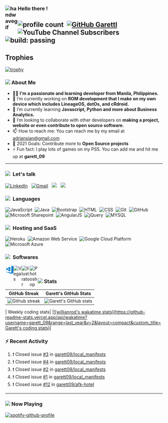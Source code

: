 ### <img alt="handwavegif" src="https://user-images.githubusercontent.com/39513876/112366216-8cfe7400-8cfe-11eb-8116-7d3dbae20e97.gif" width='40' align="left"/> Hello there !
![profile count](https://komarev.com/ghpvc/?username=garett09&color=red)&nbsp;
[![GitHub Garettl](https://img.shields.io/github/followers/garett09?label=follow&style=social)](https://github.com/garett09)&nbsp;
![YouTube Channel Subscribers](https://img.shields.io/youtube/channel/subscribers/UChAoCAh1jVTaMz0Sc61X5Xw?style=social)&nbsp;
![build: passing](https://img.shields.io/badge/build-passing-success)&nbsp;
&nbsp;
---
## Trophies

[![trophy](https://github-profile-trophy.vercel.app/?username=garett09&column=6&no-bg=true&theme=onestar&margin-w=15)](https://github.com/ryo-ma/github-profile-trophy)


### <img src="https://media.giphy.com/media/fTsZNbPQxJWtor2LXE/giphy.gif"  width="30">&nbsp;About Me
- 👩‍💻 **I'm a passionate and learning developer from Manila, Philippines.**
- 🔭 I’m currently working on  **ROM development that I make on my own device which includes LineageOS, dotOs, and cRdroid.**
- 🌱 I’m currently learning **Javascript, Python and more about Business Analytics.**
- 👯 I’m looking to collaborate with other developers on **making a project, website or even contribute to open source software.**
- 📫 How to reach me: You can reach me by my email at adriansian@gmail.com  
- 🥅 2021 Goals: Contribute more to **Open Source projects**
- ⚡ Fun fact:  I play lots of games on my PS5. You can add me and hit me up at **garett_09**

---

###  <img src="https://media.giphy.com/media/c5vDr1rkcbcrBwG9SX/giphy.gif" width="30">&nbsp; Let's talk

<a href="https://www.linkedin.com/in/adrian-garett-sian-766775159/"><img alt="LinkedIn" src="https://img.shields.io/badge/LinkedIn-0077B5?style=for-the-badge&logo=linkedin&logoColor=white"/></a> &nbsp;
<a href="mailto:adriansian@gmail.com"><img alt="Gmail" src="https://img.shields.io/badge/Gmail-D14836?style=for-the-badge&logo=gmail&logoColor=white" /></a> &nbsp;
<a href="https://instagram.com/adriansian"><img src="https://img.shields.io/badge/@adriansian_-E4405F?style=for-the-badge&logo=instagram&logoColor=white"/></a> &nbsp;
<a href="https://t.me/garett_09"><img src="https://img.shields.io/badge/@garett_09_-2CA5E0?style=for-the-badge&logo=telegram&logoColor=white"/></a> &nbsp;

###  <img src="https://media.giphy.com/media/WUlplcMpOCEmTGBtBW/giphy.gif" width="30"> &nbsp;Languages

![JavaScript](https://img.shields.io/badge/JavaScript-F7DF1E?style=for-the-badge&logo=javascript&logoColor=black)&nbsp;
![Java](https://img.shields.io/badge/Java-ED8B00?style=for-the-badge&logo=java&logoColor=white)&nbsp;
![Bootstrap](https://img.shields.io/badge/Bootstrap-563D7C?style=for-the-badge&logo=bootstrap&logoColor=white)&nbsp;
![HTML](https://img.shields.io/badge/HTML5-E34F26?style=for-the-badge&logo=html5&logoColor=white)&nbsp;
![CSS](https://img.shields.io/badge/CSS3-1572B6?style=for-the-badge&logo=css3&logoColor=white)&nbsp;
![Git](https://img.shields.io/badge/git-%23F05033.svg?style=for-the-badge&logo=git&logoColor=white)&nbsp;
![GitHub](https://img.shields.io/badge/GitHub-100000?style=for-the-badge&logo=github&logoColor=white)&nbsp;
![Microsoft Sharepoint](https://img.shields.io/badge/Microsoft_SharePoint-0078D4?style=for-the-badge&logo=microsoft-sharepoint&logoColor=white)&nbsp;
![AngularJS](https://img.shields.io/badge/AngularJS-E23237?style=for-the-badge&logo=angularjs&logoColor=white)&nbsp;
![jQuery](https://img.shields.io/badge/jQuery-0769AD?style=for-the-badge&logo=jquery&logoColor=white)&nbsp;
![MYSQL](https://img.shields.io/badge/MySQL-00000F?style=for-the-badge&logo=mysql&logoColor=white)&nbsp;

### <img src="https://media.giphy.com/media/XsHkc4MCBXDn0yNybG/giphy.gif" width="30"> &nbsp;Hosting and SaaS

![Heroku](https://img.shields.io/badge/Heroku-430098?style=for-the-badge&logo=heroku&logoColor=white)&nbsp;
![Amazon Web Service](https://img.shields.io/badge/Amazon_AWS-232F3E?style=for-the-badge&logo=amazon-aws&logoColor=white)&nbsp;
![Google Cloud Platform](https://img.shields.io/badge/Google_Cloud-4285F4?style=for-the-badge&logo=google-cloud&logoColor=white)&nbsp;
![Microsoft Azure](https://img.shields.io/badge/Microsoft_Azure-0089D6?style=for-the-badge&logo=microsoft-azure&logoColor=white)&nbsp;

### <img src="https://media.giphy.com/media/bx3Cvt88j7PtM4SOaS/giphy.gif" width="30"> &nbsp;Softwares

<img align="left" alt="Visual Studio Code" width="26px" src="https://raw.githubusercontent.com/github/explore/80688e429a7d4ef2fca1e82350fe8e3517d3494d/topics/visual-studio-code/visual-studio-code.png" />&nbsp;
<a href="https://www.vegascreativesoftware.com/us/vegas-pro/" target="_blank"> <img align="left" alt="Vegas" width="26px" src="https://upload.wikimedia.org/wikipedia/commons/thumb/3/39/Vegas_Pro_15.0.png/900px-Vegas_Pro_15.0.png"/> </a> &nbsp;
<a href="https://powerbi.microsoft.com/en-us/" target="_blank"> <img align="left" alt="Illustrator" width="26px" src="https://img.icons8.com/color/452/power-bi.png"/> </a> &nbsp;
<a href="https://rapidminer.com/" target="_blank"> <img align="left" alt="Photoshop" width="26px" src="https://images.g2crowd.com/uploads/product/image/large_detail/large_detail_57808224b107cb60467c99e49137ca77/rapidminer-studio.png"/> </a> &nbsp;

### <img src="https://media.giphy.com/media/l378c04F2fjeZ7vH2/giphy.gif" width="30">&nbsp;Stats 


| GitHub Streak | Garett's GitHub Stats|
| ---|------|
![Github streak](https://github-readme-streak-stats.herokuapp.com/?user=garett09&theme=light")|![Garett's GitHub stats](https://github-readme-stats.vercel.app/api?username=garett09&count_private=true&show_icons=true?)


| Weekly coding stats|
|[![willianrod's wakatime stats](https://github-readme-stats.vercel.app/api/wakatime?username=garett_09&range=last_year&v=2&layout=compact&custom_title=Garett's coding stats)](https://github.com/anuraghazra/github-readme-stats)|

### :zap: Recent Activity

<!--START_SECTION:activity-->
1. ❗️ Closed issue [#3](https://github.com/garett09/local_manifests/issues/3) in [garett09/local_manifests](https://github.com/garett09/local_manifests)
2. ❗️ Closed issue [#4](https://github.com/garett09/local_manifests/issues/4) in [garett09/local_manifests](https://github.com/garett09/local_manifests)
3. ❗️ Closed issue [#2](https://github.com/garett09/local_manifests/issues/2) in [garett09/local_manifests](https://github.com/garett09/local_manifests)
4. ❗️ Closed issue [#1](https://github.com/garett09/local_manifests/issues/1) in [garett09/local_manifests](https://github.com/garett09/local_manifests)
5. ❗️ Closed issue [#12](https://github.com/garett09/afk-hotel/issues/12) in [garett09/afk-hotel](https://github.com/garett09/afk-hotel)
<!--END_SECTION:activity-->
--- 


### <img src="https://media.giphy.com/media/vybWlRniCXzZC/giphy.gif" width="30">&nbsp;Now Playing 

 [![spotify-github-profile](https://spotify-github-profile.vercel.app/api/view?uid=garett_09&cover_image=true&theme=default)](https://spotify-github-profile.vercel.app/api/view?uid=garett_09&redirect=true)





[twitter]: https://twitter.com/adriaansian
[youtube]: https://youtube.com/TheGarettShow
[instagram]: https://instagram.com/adriansian
[linkedin]: https://www.linkedin.com/in/adrian-garett-sian-766775159
